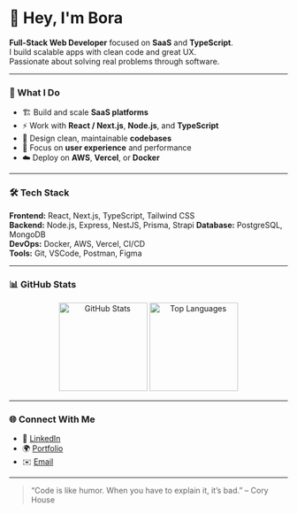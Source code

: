 # 👋 Hey, I'm Bora

**Full-Stack Web Developer** focused on **SaaS** and **TypeScript**.  
I build scalable apps with clean code and great UX.  
Passionate about solving real problems through software.

---

### 🧠 What I Do

- 🏗️ Build and scale **SaaS platforms**
- ⚡ Work with **React / Next.js**, **Node.js**, and **TypeScript**
- 🧩 Design clean, maintainable **codebases**
- 🎨 Focus on **user experience** and performance
- ☁️ Deploy on **AWS**, **Vercel**, or **Docker**

---

### 🛠️ Tech Stack

**Frontend:** React, Next.js, TypeScript, Tailwind CSS  
**Backend:** Node.js, Express, NestJS, Prisma, Strapi
**Database:** PostgreSQL, MongoDB  
**DevOps:** Docker, AWS, Vercel, CI/CD  
**Tools:** Git, VSCode, Postman, Figma

---

### 📊 GitHub Stats

<p align="center">
  <img src="https://github-readme-stats.vercel.app/api?username=boracomet&show_icons=true&theme=tokyonight" alt="GitHub Stats" height="160"/>
  <img src="https://github-readme-stats.vercel.app/api/top-langs/?username=boracomet&layout=compact&theme=tokyonight" alt="Top Languages" height="160"/>
</p>

---

### 🌐 Connect With Me

- 💼 [LinkedIn](https://www.linkedin.com/in/YOUR_LINKEDIN)
- 🌍 [Portfolio](https://YOUR_PORTFOLIO_URL)
- ✉️ [Email](mailto:YOUR_EMAIL)

---

> “Code is like humor. When you have to explain it, it’s bad.” – Cory House
